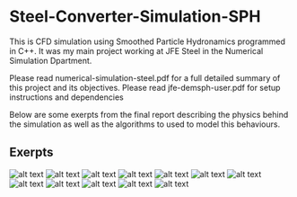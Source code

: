 # Steel-Converter-Simulation-SPH

This is CFD simulation using Smoothed Particle Hydronamics programmed in C++.
It was my main project working at JFE Steel in the Numerical Simulation Dpartment.

Please read numerical-simulation-steel.pdf for a full detailed summary of this project and its objectives. 
Please read jfe-demsph-user.pdf for setup instructions and dependencies

Below are some exerpts from the final report describing the physics behind the simulation as well as the algorithms to used to model this behaviours.

## Exerpts

![alt text](https://github.com/radtrav/Steel-Converter-Simulation-SPH/blob/master/steelconverter-pics/Screen%20Shot%202018-02-15%20at%206.16.56%20PM.png?raw=true)
![alt text](https://github.com/radtrav/Steel-Converter-Simulation-SPH/blob/master/steelconverter-pics/Screen%20Shot%202018-02-15%20at%206.17.48%20PM.png?raw=true)
![alt text](https://github.com/radtrav/Steel-Converter-Simulation-SPH/blob/master/steelconverter-pics/Screen%20Shot%202018-02-15%20at%206.18.16%20PM.png?raw=true)
![alt text](https://github.com/radtrav/Steel-Converter-Simulation-SPH/blob/master/steelconverter-pics/Screen%20Shot%202018-02-15%20at%206.18.26%20PM.png?raw=true)
![alt text](https://github.com/radtrav/Steel-Converter-Simulation-SPH/blob/master/steelconverter-pics/Screen%20Shot%202018-02-15%20at%206.18.33%20PM.png?raw=true)
![alt text](https://github.com/radtrav/Steel-Converter-Simulation-SPH/blob/master/steelconverter-pics/Screen%20Shot%202018-02-15%20at%206.18.42%20PM.png?raw=true)
![alt text](https://github.com/radtrav/Steel-Converter-Simulation-SPH/blob/master/steelconverter-pics/Screen%20Shot%202018-02-15%20at%206.18.52%20PM.png?raw=true)
![alt text](https://github.com/radtrav/Steel-Converter-Simulation-SPH/blob/master/steelconverter-pics/Screen%20Shot%202018-02-15%20at%206.19.04%20PM.png?raw=true)
![alt text](https://github.com/radtrav/Steel-Converter-Simulation-SPH/blob/master/steelconverter-pics/Screen%20Shot%202018-02-15%20at%206.19.11%20PM.png?raw=true)
![alt text](https://github.com/radtrav/Steel-Converter-Simulation-SPH/blob/master/steelconverter-pics/Screen%20Shot%202018-02-15%20at%206.19.28%20PM.png?raw=true)
![alt text](https://github.com/radtrav/Steel-Converter-Simulation-SPH/blob/master/steelconverter-pics/Screen%20Shot%202018-02-15%20at%206.19.35%20PM.png?raw=true)
![alt text](https://github.com/radtrav/Steel-Converter-Simulation-SPH/blob/master/steelconverter-pics/Screen%20Shot%202018-02-15%20at%206.19.40%20PM.png?raw=true)






